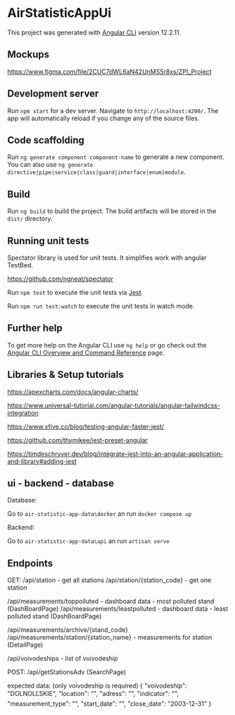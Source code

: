 # AirStatisticAppUi

This project was generated with [Angular CLI](https://github.com/angular/angular-cli) version 12.2.11.

## Mockups

https://www.figma.com/file/2CUC7dWL6aN42UnMS5r8xs/ZPI_Project

## Development server

Run `npm start` for a dev server. Navigate to `http://localhost:4200/`. The app will automatically reload if you change any of the source files.

## Code scaffolding

Run `ng generate component component-name` to generate a new component. You can also use `ng generate directive|pipe|service|class|guard|interface|enum|module`.

## Build

Run `ng build` to build the project. The build artifacts will be stored in the `dist/` directory.

## Running unit tests

Spectator library is used for unit tests. It simplifies work with angular TestBed.

https://github.com/ngneat/spectator

Run `npm test` to execute the unit tests via [Jest](https://jestjs.io/).

Run `npm run test:watch` to execute the unit tests in watch mode.

## Further help

To get more help on the Angular CLI use `ng help` or go check out the [Angular CLI Overview and Command Reference](https://angular.io/cli) page.

## Libraries & Setup tutorials

https://apexcharts.com/docs/angular-charts/

https://www.universal-tutorial.com/angular-tutorials/angular-tailwindcss-integration

https://www.xfive.co/blog/testing-angular-faster-jest/

https://github.com/thymikee/jest-preset-angular

https://timdeschryver.dev/blog/integrate-jest-into-an-angular-application-and-library#adding-jest

## ui - backend - database

Database: 

Go to `air-statistic-app-data\docker` an run `docker compose up`

Backend:

Go to `air-statistic-app-data\api` an run `artisan serve`

## Endpoints

GET:
/api/station - get all stations
/api/station/{station_code} - get one station

/api/measurements/toppolluted - dashboard data - most polluted stand (DashBoardPage)
/api/measurements/leastpolluted - dashboard data - least polluted stand (DashBoardPage)

/api/measurements/archive/{stand_code}
/api/measurements/station/{station_name} - measurements for station (DetailPage)

/api/voivodeships  - list of voivodeship 

POST:
/api/getStationsAdv (SearchPage)

expected data: (only voivodeship is required)
{
    "voivodeship": "DOLNOLĽSKIE", 
    "location": "",
    "adress": "",
    "indicator": "",
    "measurement_type": "",
    "start_date": "",
    "close_date": "2003-12-31"
}
